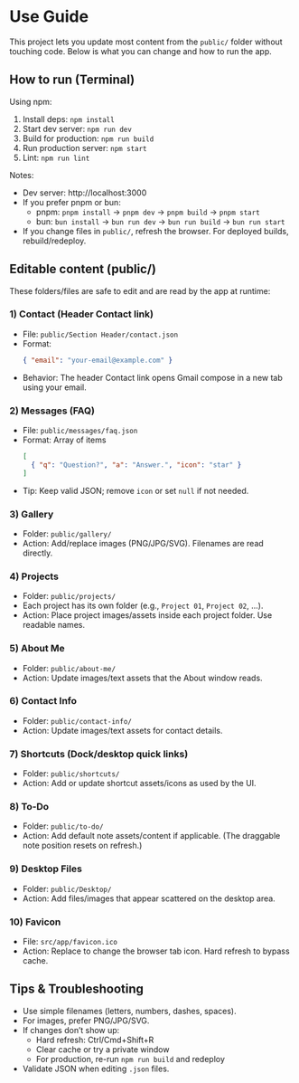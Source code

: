 # Use Guide

This project lets you update most content from the `public/` folder without touching code. Below is what you can change and how to run the app.

## How to run (Terminal)

Using npm:
1. Install deps: `npm install`
2. Start dev server: `npm run dev`
3. Build for production: `npm run build`
4. Run production server: `npm start`
5. Lint: `npm run lint`

Notes:
- Dev server: http://localhost:3000
- If you prefer pnpm or bun:
  - pnpm: `pnpm install` → `pnpm dev` → `pnpm build` → `pnpm start`
  - bun: `bun install` → `bun run dev` → `bun run build` → `bun run start`
- If you change files in `public/`, refresh the browser. For deployed builds, rebuild/redeploy.

## Editable content (public/)

These folders/files are safe to edit and are read by the app at runtime:

### 1) Contact (Header Contact link)
- File: `public/Section Header/contact.json`
- Format:
  ```json
  { "email": "your-email@example.com" }
  ```
- Behavior: The header Contact link opens Gmail compose in a new tab using your email.

### 2) Messages (FAQ)
- File: `public/messages/faq.json`
- Format: Array of items
  ```json
  [
    { "q": "Question?", "a": "Answer.", "icon": "star" }
  ]
  ```
- Tip: Keep valid JSON; remove `icon` or set `null` if not needed.

### 3) Gallery
- Folder: `public/gallery/`
- Action: Add/replace images (PNG/JPG/SVG). Filenames are read directly.

### 4) Projects
- Folder: `public/projects/`
- Each project has its own folder (e.g., `Project 01`, `Project 02`, ...).
- Action: Place project images/assets inside each project folder. Use readable names.

### 5) About Me
- Folder: `public/about-me/`
- Action: Update images/text assets that the About window reads.

### 6) Contact Info
- Folder: `public/contact-info/`
- Action: Update images/text assets for contact details.

### 7) Shortcuts (Dock/desktop quick links)
- Folder: `public/shortcuts/`
- Action: Add or update shortcut assets/icons as used by the UI.

### 8) To‑Do
- Folder: `public/to-do/`
- Action: Add default note assets/content if applicable. (The draggable note position resets on refresh.)

### 9) Desktop Files
- Folder: `public/Desktop/`
- Action: Add files/images that appear scattered on the desktop area.

### 10) Favicon
- File: `src/app/favicon.ico`
- Action: Replace to change the browser tab icon. Hard refresh to bypass cache.

## Tips & Troubleshooting
- Use simple filenames (letters, numbers, dashes, spaces).
- For images, prefer PNG/JPG/SVG.
- If changes don’t show up:
  - Hard refresh: Ctrl/Cmd+Shift+R
  - Clear cache or try a private window
  - For production, re-run `npm run build` and redeploy
- Validate JSON when editing `.json` files.
